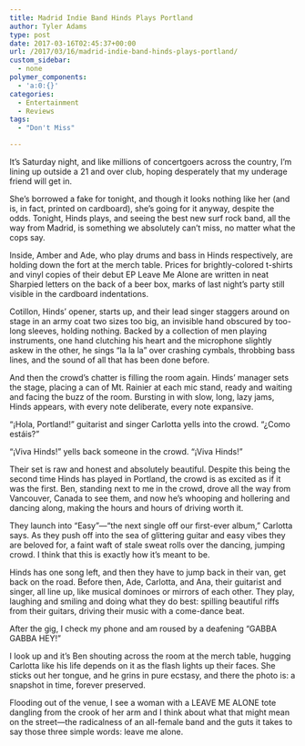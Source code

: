 ```yaml
---
title: Madrid Indie Band Hinds Plays Portland
author: Tyler Adams
type: post
date: 2017-03-16T02:45:37+00:00
url: /2017/03/16/madrid-indie-band-hinds-plays-portland/
custom_sidebar:
  - none
polymer_components:
  - 'a:0:{}'
categories:
  - Entertainment
  - Reviews
tags:
  - "Don't Miss"

---
```

It’s Saturday night, and like millions of concertgoers across the country, I’m lining up outside a 21 and over club, hoping desperately that my underage friend will get in. 

She’s borrowed a fake for tonight, and though it looks nothing like her (and is, in fact, printed on cardboard), she’s going for it anyway, despite the odds. Tonight, Hinds plays, and seeing the best new surf rock band, all the way from Madrid, is something we absolutely can’t miss, no matter what the cops say.

Inside, Amber and Ade, who play drums and bass in Hinds respectively, are holding down the fort at the merch table. Prices for brightly-colored t-shirts and vinyl copies of their debut EP Leave Me Alone are written in neat Sharpied letters on the back of a beer box, marks of last night’s party still visible in the cardboard indentations.

Cotillon, Hinds’ opener, starts up, and their lead singer staggers around on stage in an army coat two sizes too big, an invisible hand obscured by too-long sleeves, holding nothing. Backed by a collection of men playing instruments, one hand clutching his heart and the microphone slightly askew in the other, he sings “la la la” over crashing cymbals, throbbing bass lines, and the sound of all that has been done before. 

And then the crowd’s chatter is filling the room again. Hinds’ manager sets the stage, placing a can of Mt. Rainier at each mic stand, ready and waiting and facing the buzz of the room. Bursting in with slow, long, lazy jams, Hinds appears, with every note deliberate, every note expansive.

“¡Hola, Portland!” guitarist and singer Carlotta yells into the crowd. “¿Como estáis?”

“¡Viva Hinds!” yells back someone in the crowd. “¡Viva Hinds!”

Their set is raw and honest and absolutely beautiful. Despite this being the second time Hinds has played in Portland, the crowd is as excited as if it was the first. Ben, standing next to me in the crowd, drove all the way from Vancouver, Canada to see them, and now he’s whooping and hollering and dancing along, making the hours and hours of driving worth it.

They launch into “Easy”—“the next single off our first-ever album,” Carlotta says. As they push off into the sea of glittering guitar and easy vibes they are beloved for, a faint waft of stale sweat rolls over the dancing, jumping crowd. I think that this is exactly how it’s meant to be.

Hinds has one song left, and then they have to jump back in their van, get back on the road. Before then, Ade, Carlotta, and Ana, their guitarist and singer, all line up, like musical dominoes or mirrors of each other. They play, laughing and smiling and doing what they do best: spilling beautiful riffs from their guitars, driving their music with a come-dance beat. 

After the gig, I check my phone and am roused by a deafening “GABBA GABBA HEY!”

I look up and it’s Ben shouting across the room at the merch table, hugging Carlotta like his life depends on it as the flash lights up their faces. She sticks out her tongue, and he grins in pure ecstasy, and there the photo is: a snapshot in time, forever preserved.

Flooding out of the venue, I see a woman with a LEAVE ME ALONE tote dangling from the crook of her arm and I think about what that might mean on the street—the radicalness of an all-female band and the guts it takes to say those three simple words: leave me alone.